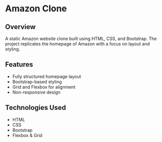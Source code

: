 # Amazon Clone

## Overview
A static Amazon website clone built using HTML, CSS, and Bootstrap. The project replicates the homepage of Amazon with a focus on layout and styling.

## Features
- Fully structured homepage layout
- Bootstrap-based styling
- Grid and Flexbox for alignment
- Non-responsive design

## Technologies Used
- HTML
- CSS
- Bootstrap
- Flexbox & Grid
